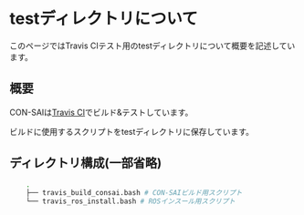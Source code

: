 # testディレクトリについて
このページではTravis CIテスト用のtestディレクトリについて概要を記述しています。


## 概要
CON-SAIは[Travis CI](https://travis-ci.org/)でビルド&テストしています。

ビルドに使用するスクリプトをtestディレクトリに保存しています。


## ディレクトリ構成(一部省略)
```zsh
    .
    ├── travis_build_consai.bash # CON-SAIビルド用スクリプト
    └── travis_ros_install.bash # ROSインスール用スクリプト
```

